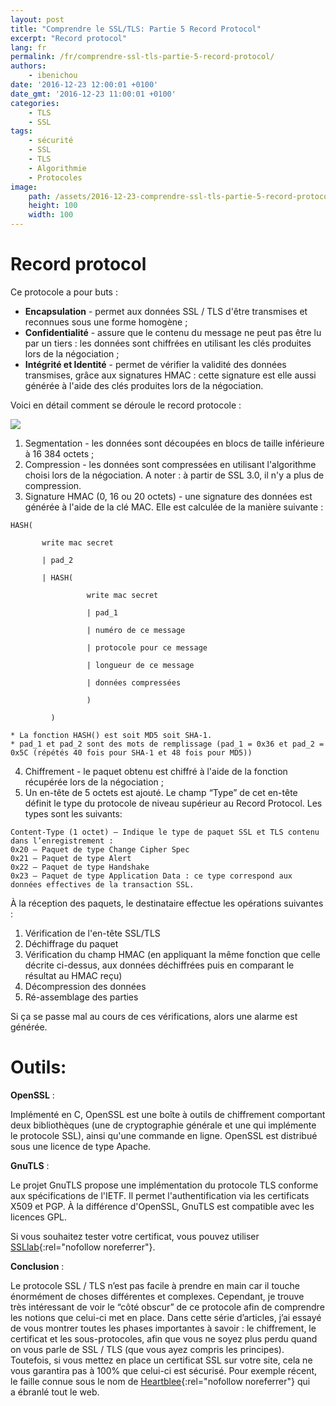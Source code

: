 ```yaml
---
layout: post
title: "Comprendre le SSL/TLS: Partie 5 Record Protocol"
excerpt: "Record protocol"
lang: fr
permalink: /fr/comprendre-ssl-tls-partie-5-record-protocol/
authors:
    - ibenichou
date: '2016-12-23 12:00:01 +0100'
date_gmt: '2016-12-23 11:00:01 +0100'
categories:
    - TLS
    - SSL
tags:
    - sécurité
    - SSL
    - TLS
    - Algorithmie
    - Protocoles
image:
    path: /assets/2016-12-23-comprendre-ssl-tls-partie-5-record-protocol/record.jpg
    height: 100
    width: 100
---
```


# Record protocol

Ce protocole a pour buts :
* **Encapsulation**  - permet aux données SSL / TLS d'être transmises et reconnues sous une forme homogène ;
* **Confidentialité** - assure que le contenu du message ne peut pas être lu par un tiers : les données sont chiffrées en utilisant les clés produites lors de la négociation ;
* **Intégrité et Identité** - permet de vérifier la validité des données transmises, grâce aux signatures HMAC : cette signature est elle aussi générée à l'aide des clés produites lors de la négociation.

Voici en détail comment se déroule le record protocole :

<img src="{{ site.baseurl }}/assets/2016-12-23-comprendre-ssl-tls-partie-5-record-protocol/ssl_intro_fig3.jpg" />

1. Segmentation - les données sont découpées en blocs de taille inférieure à 16 384 octets ;
2. Compression - les données sont compressées en utilisant l'algorithme choisi lors de la négociation.
A noter : à partir de SSL 3.0, il n'y a plus de compression.
3. Signature HMAC (0, 16 ou 20 octets) - une signature des données est générée à l'aide de la clé MAC. Elle est calculée de la manière suivante :
```
HASH(

       write mac secret

       | pad_2

       | HASH(

                 write mac secret

                 | pad_1

                 | numéro de ce message

                 | protocole pour ce message

                 | longueur de ce message

                 | données compressées

                 )

         )
```

    * La fonction HASH() est soit MD5 soit SHA-1.
    * pad_1 et pad_2 sont des mots de remplissage (pad_1 = 0x36 et pad_2 = 0x5C (répétés 40 fois pour SHA-1 et 48 fois pour MD5))
4. Chiffrement - le paquet obtenu est chiffré à l'aide de la fonction récupérée lors de la négociation ;
5. Un en-tête de 5 octets est ajouté. Le champ “Type” de cet en-tête définit le type du protocole de niveau supérieur au Record Protocol. Les types sont les suivants:

```
Content-Type (1 octet) – Indique le type de paquet SSL et TLS contenu dans l’enregistrement :
0x20 – Paquet de type Change Cipher Spec
0x21 – Paquet de type Alert
0x22 – Paquet de type Handshake
0x23 – Paquet de type Application Data : ce type correspond aux données effectives de la transaction SSL.
```

À la réception des paquets, le destinataire effectue les opérations suivantes :
1. Vérification de l'en-tête SSL/TLS
2. Déchiffrage du paquet
3. Vérification du champ HMAC (en appliquant la même fonction que celle décrite ci-dessus, aux données déchiffrées puis en comparant le résultat au HMAC reçu)
4. Décompression des données
5. Ré-assemblage des parties

Si ça se passe mal au cours de ces vérifications, alors une alarme est générée.

# Outils:

**OpenSSL** :

Implémenté en C, OpenSSL est une boîte à outils de chiffrement comportant deux bibliothèques (une de cryptographie générale et une qui implémente le protocole SSL), ainsi qu'une commande en ligne. OpenSSL est distribué sous une licence de type Apache.

**GnuTLS** :

Le projet GnuTLS propose une implémentation du protocole TLS conforme aux spécifications de l'IETF. Il permet l'authentification via les certificats X509 et PGP. À la différence d'OpenSSL, GnuTLS est compatible avec les licences GPL.

Si vous souhaitez tester votre certificat, vous pouvez utiliser [SSLlab](https://www.ssllabs.com/){:rel="nofollow noreferrer"}.

**Conclusion** :

Le protocole SSL / TLS n’est pas facile à prendre en main car il touche énormément de choses différentes et complexes. Cependant, je trouve très intéressant de voir le “côté obscur” de ce protocole afin de comprendre les notions que celui-ci met en place. Dans cette série d’articles, j’ai essayé de vous montrer toutes les phases importantes à savoir : le chiffrement, le certificat et les sous-protocoles, afin que vous ne soyez plus perdu quand on vous parle de SSL / TLS (que vous ayez compris les principes).
Toutefois, si vous mettez en place un certificat SSL sur votre site, cela ne vous garantira pas à 100% que celui-ci est sécurisé. Pour exemple récent, le faille connue sous le nom de [Heartblee](https://fr.wikipedia.org/wiki/Heartbleed){:rel="nofollow noreferrer"} qui a ébranlé tout le web.
